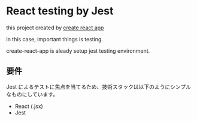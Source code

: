 # React testing by Jest

this project created by [create react app](https://create-react-app.dev/)

in this case, important things is testing.

create-react-app is aleady setup jest testing environment.

## 要件

Jest によるテストに焦点を当てるため、技術スタックは以下のようにシンプルなものにしています。

- React (.jsx)
- Jest
